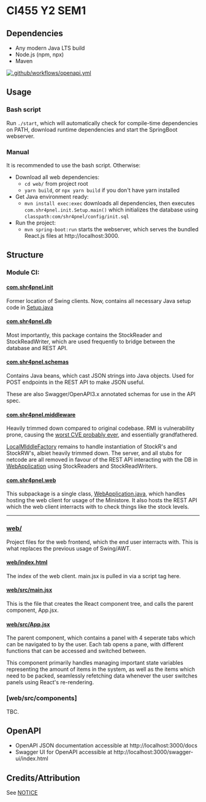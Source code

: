 # CI455 Y2 SEM1

## Dependencies

- Any modern Java LTS build
- Node.js (npm, npx)
- Maven

[![.github/workflows/openapi.yml](https://github.com/shrapnelnet/CI553-CW-2/actions/workflows/openapi.yml/badge.svg)](https://github.com/shrapnelnet/CI553-CW-2/actions/workflows/openapi.yml)

## Usage

### Bash script

Run `./start`, which will automatically check for compile-time dependencies on PATH, download runtime dependencies and start the SpringBoot webserver.

### Manual

It is recommended to use the bash script. Otherwise:

- Download all web dependencies:
  - `cd web/` from project root
  - `yarn build`, or `npx yarn build` if you don't have yarn installed
- Get Java environment ready:
  - `mvn install exec:exec` downloads all dependencies, then executes `com.shr4pnel.init.Setup.main()` which initializes the database using `classpath:com/shr4pnel/config/init.sql`
- Run the project:
  - `mvn spring-boot:run` starts the webserver, which serves the bundled React.js files at http://localhost:3000.

## Structure

### Module CI:

#### [com.shr4pnel.init](src/main/java/com/shr4pnel/init)

Former location of Swing clients. Now, contains all necessary Java setup code in [Setup.java](src/main/java/com/shr4pnel/init/Setup.java)

#### [com.shr4pnel.db](src/main/java/com/shr4pnel/db)

Most importantly, this package contains the StockReader and StockReadWriter, which are used frequently to bridge between the database and REST API.

#### [com.shr4pnel.schemas](src/main/java/com/shr4pnel/schemas)

Contains Java beans, which cast JSON strings into Java objects. Used for POST endpoints in the REST API to make JSON useful.

These are also Swagger/OpenAPI3.x annotated schemas for use in the API spec.

#### [com.shr4pnel.middleware](src/main/java/com/shr4pnel/middleware)

Heavily trimmed down compared to original codebase. RMI is vulnerability prone, causing the [worst CVE probably ever](https://nvd.nist.gov/vuln/detail/cve-2021-44228), and essentially grandfathered. 

[LocalMIddleFactory](src/main/java/com/shr4pnel/middleware/LocalMiddleFactory.java) remains to handle instantiation of StockR's and StockRW's, albiet heavily trimmed down. The server, and all stubs for netcode are all removed in favour of the REST API interacting with the DB in [WebApplication](src/main/java/com/shr4pnel/web/WebApplication.java) using StockReaders and StockReadWriters.

#### [com.shr4pnel.web](src/main/java/com/shr4pnel/web)

This subpackage is a single class, [WebApplication.java](src/main/java/com/shr4pnel/web/WebApplication.java), which handles hosting the web client for usage of the Ministore. It also hosts the REST API which the web client interracts with to check things like the stock levels. 

---

### [web/](web/)

Project files for the web frontend, which the end user interracts with. This is what replaces the previous usage of Swing/AWT.

#### [web/index.html](web/index.html)

The index of the web client. main.jsx is pulled in via a script tag here.

#### [web/src/main.jsx](web/src/main.jsx)

This is the file that creates the React component tree, and calls the parent component, App.jsx.

#### [web/src/App.jsx](web/src/App.jsx)

The parent component, which contains a panel with 4 seperate tabs which can be navigated to by the user. Each tab opens a pane, with different functions that can be accessed and switched between.

This component primarily handles managing  important state variables representing the amount of items in the system, as well as the items which need to be packed, seamlessly refetching data whenever the user switches panels using React's re-rendering.


### [web/src/components]

TBC.

## OpenAPI
- OpenAPI JSON documentation accessible at http://localhost:3000/docs
- Swagger UI for OpenAPI accessible at http://localhost:3000/swagger-ui/index.html

## Credits/Attribution

See [NOTICE](NOTICE)